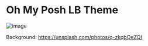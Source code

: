 # Oh My Posh LB Theme

![image](https://user-images.githubusercontent.com/868676/181620160-2e825f27-fdf8-4215-916d-3ddc1d126958.png)

Background: https://unsplash.com/photos/o-zkqbOeZQI
